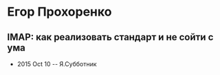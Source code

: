 # Егор Прохоренко

## IMAP: как реализовать стандарт и не сойти с ума
- 2015 Oct 10 -- Я.Субботник    
